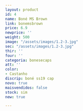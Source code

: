 ```yaml
---
layout: product
id: 4
name: Boné MS Brown
link: bonemsbrown
price: 6.9
newprice: ''
weight: 500
image: "/assets/images/1.2-3.jpg"
sec: "/assets/images/1.2-3.jpg"
thir: ''
four: ''
categoria: bonesecaps
att: ''
color:
- Castanho
discrip: boné ss19 cap
novo: true
maisvendidos: false
stock: sim
new: true

---
```

